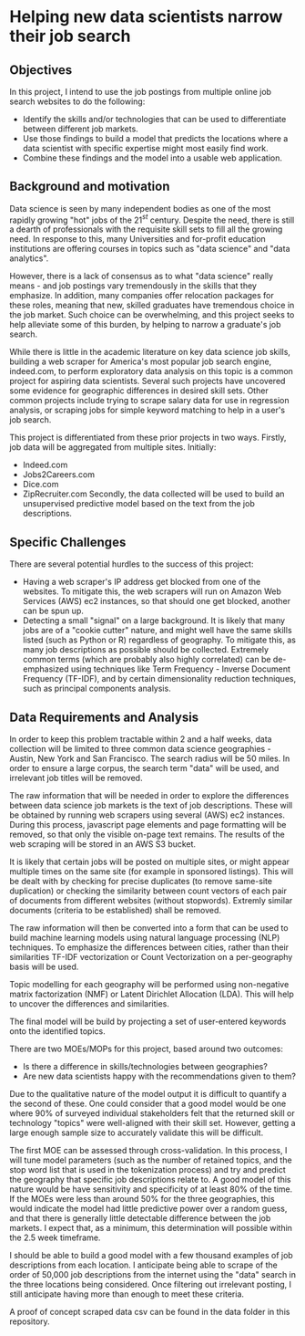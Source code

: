 # Helping new data scientists narrow their job search

## Objectives
In this project, I intend to use the job postings from multiple online job search
websites to do the following:
- Identify the skills and/or technologies that can be used to differentiate between
different job markets.
- Use those findings to build a model that predicts the locations where a data
scientist with specific expertise might most easily find work.
- Combine these findings and the model into a usable web application.

## Background and motivation
Data science is seen by many independent bodies as one of the most rapidly growing
"hot" jobs of the 21$^{st}$ century. Despite the need, there is still a dearth of
professionals with the requisite skill sets to fill all the growing need. In
response to this, many Universities and for-profit education institutions are
offering courses in topics such as "data science" and "data analytics".

However, there is a lack of consensus as to what "data science" really means - and
job postings vary tremendously in the skills that they emphasize. In addition,
many companies offer relocation packages for these roles, meaning that new, skilled
graduates have tremendous choice in the job market. Such choice can be overwhelming,
and this project seeks to help alleviate some of this burden, by helping to narrow
a graduate's job search.

While there is little in the academic literature on key data science job skills,
building a web scraper for America's most popular job search engine, indeed.com, to
perform exploratory data analysis on this topic is a common project for aspiring
data scientists. Several such projects have uncovered some evidence for geographic
differences in desired skill sets. Other common projects include trying to scrape
salary data for use in regression analysis, or scraping jobs for simple keyword
matching to help in a user's job search.

This project is differentiated from these prior projects in two ways. Firstly,
job data will be aggregated from multiple sites. Initially:
- Indeed.com
- Jobs2Careers.com
- Dice.com
- ZipRecruiter.com
Secondly, the data collected will be used to build an unsupervised predictive model
based on the text from the job descriptions.

## Specific Challenges
There are several potential hurdles to the success of this project:
- Having a web scraper's IP address get blocked from one of the websites. To mitigate this,
the web scrapers will run on Amazon Web Services (AWS) ec2 instances, so that should one
get blocked, another can be spun up.
- Detecting a small "signal" on a large background. It is likely that many jobs are of a
"cookie cutter" nature, and might well have the same skills listed (such as Python or R)
regardless of geography. To mitigate this, as many job descriptions as possible should
be collected. Extremely common terms (which are probably also highly correlated) can be
de-emphasized using techniques like Term Frequency - Inverse Document Frequency (TF-IDF), and
by certain dimensionality reduction techniques, such as principal components analysis.

## Data Requirements and Analysis
In order to keep this problem tractable within 2 and a half weeks, data collection
will be limited to three common data science geographies - Austin, New York and San
Francisco. The search radius will be 50 miles. In order to ensure a large corpus,
the search term "data" will be used, and irrelevant job titles will be removed.

The raw information that will be needed in order to explore the differences between
data science job markets is the text of job descriptions. These will be obtained
by running web scrapers using several (AWS) ec2 instances. During this process,
javascript page elements and page formatting will be removed, so that only the
visible on-page text remains. The results of the web scraping will be stored in an
AWS S3 bucket.

It is likely that certain jobs will be posted on multiple sites, or might appear
multiple times on the same site (for example in sponsored listings). This will be
dealt with by checking for precise duplicates (to remove same-site duplication)
or checking the similarity between count vectors of each pair of documents from
different websites (without stopwords). Extremly similar documents (criteria to
be established) shall be removed.

The raw information will then be converted into a form that can be used to build
machine learning models using natural language processing (NLP) techniques. To
emphasize the differences between cities, rather than their similarities TF-IDF
vectorization or Count Vectorization on a per-geography basis will be used.

Topic modelling for each geography will be performed using non-negative matrix
factorization (NMF) or Latent Dirichlet Allocation (LDA). This will help to uncover
the differences and similarities.

The final model will be build by projecting a set of user-entered keywords onto
the identified topics.

There are two MOEs/MOPs for this project, based around two outcomes:
- Is there a difference in skills/technologies between geographies?
- Are new data scientists happy with the recommendations given to them?

Due to the qualitative nature of the model output it is difficult to quantify a
the second of these. One could consider that a good model would be one where 90%
of surveyed individual stakeholders felt that the returned skill or technology
"topics" were well-aligned with their skill set. However, getting a large enough
sample size to accurately validate this will be difficult.

The first MOE can be assessed through cross-validation. In this process, I will
tune model parameters (such as the number of retained topics, and the stop word
list that is used in the tokenization process) and try and predict
the geography that specific job descriptions relate to. A good model of this
nature would be have sensitivity and specificity of at least 80% of the time.
If the MOEs were less than around 50% for the three geographies, this would
indicate the model had little predictive power over a random guess, and that
there is generally little detectable difference between the job markets. I expect
that, as a minimum, this determination will possible within the 2.5 week timeframe.

I should be able to build a good model with a few thousand examples of job descriptions
from each location. I anticipate being able to scrape of the order of 50,000 job
descriptions from the internet using the "data" search in the three locations
being considered. Once filtering out irrelevant posting, I still anticipate having
more than enough to meet these criteria.

A proof of concept scraped data csv can be found in the data folder in this
repository.
